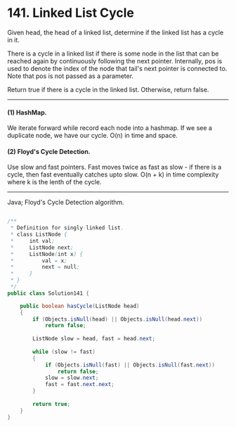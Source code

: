 # 141. Linked List Cycle

Given head, the head of a linked list, determine if the linked list has a cycle
in it.

There is a cycle in a linked list if there is some node in the list that can be
reached again by continuously following the next pointer. Internally, pos is
used to denote the index of the node that tail's next pointer is connected to.
Note that pos is not passed as a parameter.

Return true if there is a cycle in the linked list. Otherwise, return false.

---

#### (1) HashMap.

We iterate forward while record each node into a hashmap. If we see a duplicate
node, we have our cycle. O(n) in time and space.

#### (2) Floyd's Cycle Detection.

Use slow and fast pointers. Fast moves twice as fast as slow - if there is
a cycle, then fast eventually catches upto slow. O(n + k) in time complexity
where k is the lenth of the cycle.

---

Java; Floyd's Cycle Detection algorithm.

```java

/**
 * Definition for singly-linked list.
 * class ListNode {
 *     int val;
 *     ListNode next;
 *     ListNode(int x) {
 *         val = x;
 *         next = null;
 *     }
 * }
 */
public class Solution141 {

    public boolean hasCycle(ListNode head) 
    {
        if (Objects.isNull(head) || Objects.isNull(head.next))
            return false;
        
        ListNode slow = head, fast = head.next;
        
        while (slow != fast)
        {
            if (Objects.isNull(fast) || Objects.isNull(fast.next))
                return false;
            slow = slow.next;
            fast = fast.next.next;
        }
        
        return true;
    }
}
```
